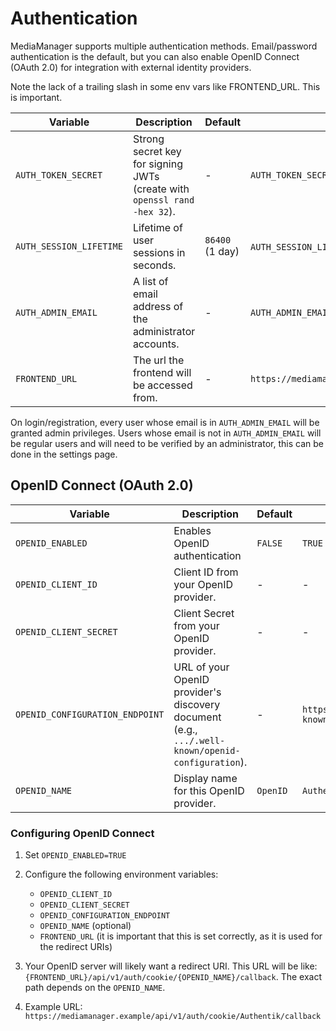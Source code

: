 # Authentication

MediaManager supports multiple authentication methods. Email/password authentication is the default, but you can also
enable OpenID Connect (OAuth 2.0) for integration with external identity providers.


<note>
   Note the lack of a trailing slash in some env vars like FRONTEND_URL. This is important.
</note>

| Variable                | Description                                                              | Default         | Example                                   | Required |
|-------------------------|--------------------------------------------------------------------------|-----------------|-------------------------------------------|----------|
| `AUTH_TOKEN_SECRET`     | Strong secret key for signing JWTs (create with `openssl rand -hex 32`). | -               | `AUTH_TOKEN_SECRET=your_super_secret_key` | Yes      |
| `AUTH_SESSION_LIFETIME` | Lifetime of user sessions in seconds.                                    | `86400` (1 day) | `AUTH_SESSION_LIFETIME=604800` (1 week)   | No       |
| `AUTH_ADMIN_EMAIL`      | A list  of email address of the administrator accounts.                  | -               | `AUTH_ADMIN_EMAIL=admin@example.com`      | Yes      |
| `FRONTEND_URL`          | The url the frontend will be accessed from.                              | -               | `https://mediamanager.example`            | Yes      |

<note>
On login/registration, every user whose email is in <code>AUTH_ADMIN_EMAIL</code> will be granted admin privileges.
Users whose email is not in <code>AUTH_ADMIN_EMAIL</code> will be regular users and will need to be verified by an administrator,
this can be done in the settings page.
</note>
<tip>
    <include from="notes.topic" element-id="list-format"/>
</tip>

## OpenID Connect (OAuth 2.0)

| Variable                        | Description                                                                                      | Default  | Example                                                                                     |
|---------------------------------|--------------------------------------------------------------------------------------------------|----------|---------------------------------------------------------------------------------------------|
| `OPENID_ENABLED`                | Enables OpenID authentication                                                                    | `FALSE`  | `TRUE`                                                                                      |
| `OPENID_CLIENT_ID`              | Client ID from your OpenID provider.                                                             | -        | -                                                                                           |
| `OPENID_CLIENT_SECRET`          | Client Secret from your OpenID provider.                                                         | -        | -                                                                                           |
| `OPENID_CONFIGURATION_ENDPOINT` | URL of your OpenID provider's discovery document (e.g., `.../.well-known/openid-configuration`). | -        | `https://authentik.example.com/application/o/mediamanager/.well-known/openid-configuration` |
| `OPENID_NAME`                   | Display name for this OpenID provider.                                                           | `OpenID` | `Authentik`                                                                                 |

### Configuring OpenID Connect

1. Set `OPENID_ENABLED=TRUE`
2. Configure the following environment variables:
    * `OPENID_CLIENT_ID`
    * `OPENID_CLIENT_SECRET`
    * `OPENID_CONFIGURATION_ENDPOINT`
    * `OPENID_NAME` (optional)
    * `FRONTEND_URL` (it is important that this is set correctly, as it is used for the redirect URIs)
3. Your OpenID server will likely want a redirect URI. This URL will be like:
   `{FRONTEND_URL}/api/v1/auth/cookie/{OPENID_NAME}/callback`. The exact path depends on the `OPENID_NAME`.

4. Example URL: `https://mediamanager.example/api/v1/auth/cookie/Authentik/callback`

